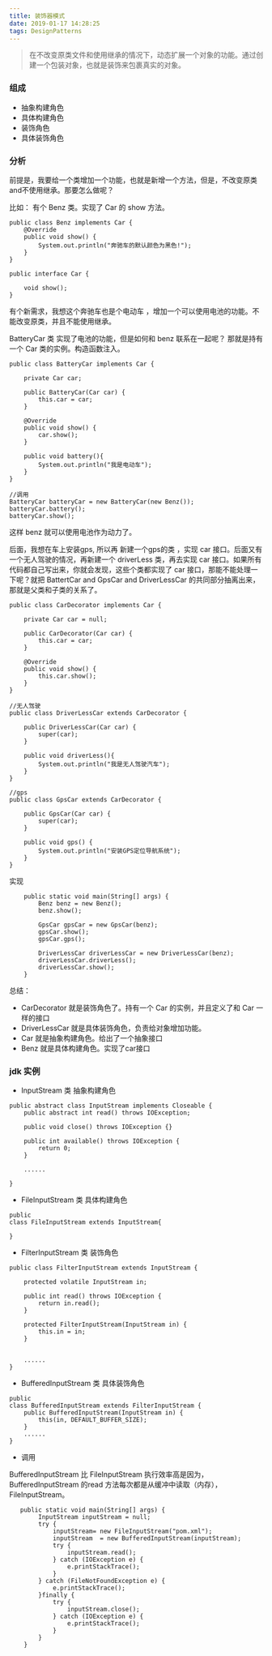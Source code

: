 ```yaml
---
title: 装饰器模式
date: 2019-01-17 14:28:25
tags: DesignPatterns
---
```


> 在不改变原类文件和使用继承的情况下，动态扩展一个对象的功能。通过创建一个包装对象，也就是装饰来包裹真实的对象。


### 组成
- 抽象构建角色
- 具体构建角色
- 装饰角色
- 具体装饰角色

### 分析
前提是，我要给一个类增加一个功能，也就是新增一个方法，但是，不改变原类and不使用继承。那要怎么做呢？

比如： 有个 Benz 类。实现了 Car 的 show 方法。

<!--more-->
```
public class Benz implements Car {
    @Override
    public void show() {
        System.out.println("奔驰车的默认颜色为黑色!");
    }
}

public interface Car {

    void show();
}
```

有个新需求，我想这个奔驰车也是个电动车 ，增加一个可以使用电池的功能。不能改变原类，并且不能使用继承。

BatteryCar 类 实现了电池的功能，但是如何和 benz 联系在一起呢？ 那就是持有一个 Car 类的实例。构造函数注入。


```
public class BatteryCar implements Car {
    
    private Car car;

    public BatteryCar(Car car) {
        this.car = car;
    }

    @Override
    public void show() {
        car.show();
    }

    public void battery(){
        System.out.println("我是电动车");
    }
}

//调用 
BatteryCar batteryCar = new BatteryCar(new Benz());
batteryCar.battery();
batteryCar.show();
```

这样 benz 就可以使用电池作为动力了。

后面，我想在车上安装gps, 所以再 新建一个gps的类 ，实现  car 接口。后面又有一个无人驾驶的情况，再新建一个  driverLess 类，再去实现 car 接口。如果所有代码都自己写出来，你就会发现，这些个类都实现了 car 接口，那能不能处理一下呢？就把 BattertCar and GpsCar and DriverLessCar 的共同部分抽离出来，那就是父类和子类的关系了。

```
public class CarDecorator implements Car {

    private Car car = null;

    public CarDecorator(Car car) {
        this.car = car;
    }

    @Override
    public void show() {
        this.car.show();
    }
}
```

```
//无人驾驶
public class DriverLessCar extends CarDecorator {

    public DriverLessCar(Car car) {
        super(car);
    }

    public void driverLess(){
        System.out.println("我是无人驾驶汽车");
    }
}

//gps 
public class GpsCar extends CarDecorator {

    public GpsCar(Car car) {
        super(car);
    }

    public void gps() {
        System.out.println("安装GPS定位导航系统");
    }
}
```

实现
```
    public static void main(String[] args) {
        Benz benz = new Benz();
        benz.show();

        GpsCar gpsCar = new GpsCar(benz);
        gpsCar.show();
        gpsCar.gps();

        DriverLessCar driverLessCar = new DriverLessCar(benz);
        driverLessCar.driverLess();
        driverLessCar.show();
    }
```

总结：
- CarDecorator 就是装饰角色了。持有一个 Car 的实例，并且定义了和 Car 一样的接口
- DriverLessCar 就是具体装饰角色，负责给对象增加功能。
- Car 就是抽象构建角色。给出了一个抽象接口
- Benz 就是具体构建角色。实现了car接口

### jdk 实例

- InputStream 类  抽象构建角色

```
public abstract class InputStream implements Closeable {
    public abstract int read() throws IOException;

    public void close() throws IOException {}

    public int available() throws IOException {
        return 0;
    }

    ......

}
```
- FileInputStream 类   具体构建角色
``` 
public
class FileInputStream extends InputStream{

}
```
- FilterInputStream 类    装饰角色
```
public class FilterInputStream extends InputStream {

    protected volatile InputStream in;

    public int read() throws IOException {
        return in.read();
    }

    protected FilterInputStream(InputStream in) {
        this.in = in;
    }


    ......
}
```

- BufferedInputStream 类   具体装饰角色
```
public
class BufferedInputStream extends FilterInputStream {
    public BufferedInputStream(InputStream in) {
        this(in, DEFAULT_BUFFER_SIZE);
    }
    ......
}
```


- 调用

BufferedInputStream 比 FileInputStream 执行效率高是因为，BufferedInputStream 的read 方法每次都是从缓冲中读取（内存），FileInputStream。


```
   public static void main(String[] args) {
        InputStream inputStream = null;
        try {
            inputStream= new FileInputStream("pom.xml");
            inputStream  = new BufferedInputStream(inputStream);
            try {
                inputStream.read();
            } catch (IOException e) {
                e.printStackTrace();
            }
        } catch (FileNotFoundException e) {
            e.printStackTrace();
        }finally {
            try {
                inputStream.close();
            } catch (IOException e) {
                e.printStackTrace();
            }
        }
    }
```
